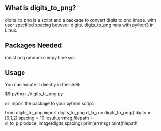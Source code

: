 ## What is digits_to_png? ##
digits_to_png is a script and a package to convert digits to png image, with user specified spacing between digits.
digits_to_png runs with python3 in Linux.

## Packages Needed ##
mnist
png
random
numpy
time
sys

## Usage ##
You can excute it directly in the shell:

$$ python ./digits_to_png.py

or import the package to your python script:

from digits_to_png import digits_to_png
d_to_p = digits_to_png()
digits = [0,1,2]
spacing = 10
result,errmsg,filepath = d_to_p.produce_image(digits,spacing)
print(errmsg)
print(filepath)

